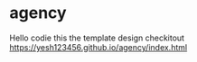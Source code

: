 # agency
Hello codie this the template design checkitout 
https://yesh123456.github.io/agency/index.html
